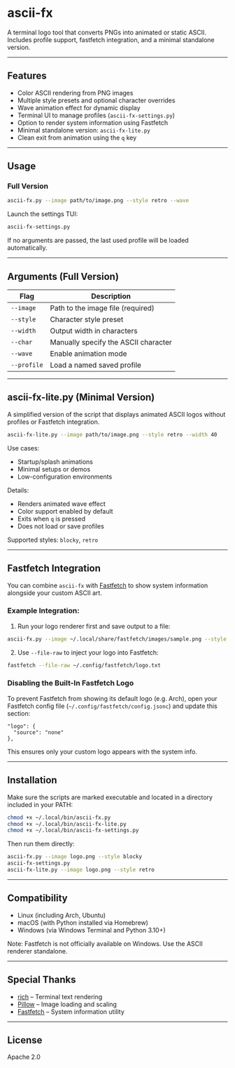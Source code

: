 # ascii-fx

A terminal logo tool that converts PNGs into animated or static ASCII. Includes profile support, fastfetch integration, and a minimal standalone version.

---

## Features
- Color ASCII rendering from PNG images
- Multiple style presets and optional character overrides
- Wave animation effect for dynamic display
- Terminal UI to manage profiles (`ascii-fx-settings.py`)
- Option to render system information using Fastfetch
- Minimal standalone version: `ascii-fx-lite.py`
- Clean exit from animation using the `q` key

---

## Usage

### Full Version
```bash
ascii-fx.py --image path/to/image.png --style retro --wave
```

Launch the settings TUI:
```bash
ascii-fx-settings.py
```

If no arguments are passed, the last used profile will be loaded automatically.

---

## Arguments (Full Version)
| Flag        | Description                         |
|-------------|-------------------------------------|
| `--image`   | Path to the image file (required)   |
| `--style`   | Character style preset              |
| `--width`   | Output width in characters          |
| `--char`    | Manually specify the ASCII character|
| `--wave`    | Enable animation mode               |
| `--profile` | Load a named saved profile          |

---

## ascii-fx-lite.py (Minimal Version)
A simplified version of the script that displays animated ASCII logos without profiles or Fastfetch integration.

```bash
ascii-fx-lite.py --image path/to/image.png --style retro --width 40
```

Use cases:
- Startup/splash animations
- Minimal setups or demos
- Low-configuration environments

Details:
- Renders animated wave effect
- Color support enabled by default
- Exits when `q` is pressed
- Does not load or save profiles

Supported styles: `blocky`, `retro`

---

## Fastfetch Integration
You can combine `ascii-fx` with [Fastfetch](https://github.com/fastfetch-cli/fastfetch) to show system information alongside your custom ASCII art.

### Example Integration:
1. Run your logo renderer first and save output to a file:
```bash
ascii-fx.py --image ~/.local/share/fastfetch/images/sample.png --style blocky > ~/.config/fastfetch/logo.txt
```
2. Use `--file-raw` to inject your logo into Fastfetch:
```bash
fastfetch --file-raw ~/.config/fastfetch/logo.txt
```

### Disabling the Built-In Fastfetch Logo
To prevent Fastfetch from showing its default logo (e.g. Arch), open your Fastfetch config file (`~/.config/fastfetch/config.jsonc`) and update this section:
```jsonc
"logo": {
  "source": "none"
},
```
This ensures only your custom logo appears with the system info.

---

## Installation
Make sure the scripts are marked executable and located in a directory included in your PATH:
```bash
chmod +x ~/.local/bin/ascii-fx.py
chmod +x ~/.local/bin/ascii-fx-lite.py
chmod +x ~/.local/bin/ascii-fx-settings.py
```

Then run them directly:
```bash
ascii-fx.py --image logo.png --style blocky
ascii-fx-settings.py
ascii-fx-lite.py --image logo.png --style retro
```

---

## Compatibility
- Linux (including Arch, Ubuntu)
- macOS (with Python installed via Homebrew)
- Windows (via Windows Terminal and Python 3.10+)

Note: Fastfetch is not officially available on Windows. Use the ASCII renderer standalone.

---

## Special Thanks
- [rich](https://github.com/Textualize/rich) – Terminal text rendering
- [Pillow](https://python-pillow.org/) – Image loading and scaling
- [Fastfetch](https://github.com/fastfetch-cli/fastfetch) – System information utility

---

## License
Apache 2.0

